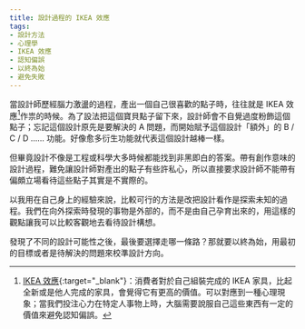 ```yaml
---
title: 設計過程的 IKEA 效應
tags:
- 設計方法
- 心理學
- IKEA 效應
- 認知偏誤
- 以終為始
- 避免失敗
---
```


當設計師歷經腦力激盪的過程，產出一個自己很喜歡的點子時，往往就是 IKEA 效應[^1]作祟的時候。為了設法把這個寶貝點子留下來，設計師會不自覺過度粉飾這個點子；忘記這個設計原先是要解決的 A 問題，而開始賦予這個設計「額外」的 B / C / D ...... 功能。好像愈多衍生功能就代表這個設計越棒一樣。

但畢竟設計不像是工程或科學大多時候都能找到非黑即白的答案。帶有創作意味的設計過程，難免讓設計師對產出的點子有些許私心，所以直接要求設計師不能帶有偏頗立場看待這些點子其實是不實際的。

以我用在自己身上的經驗來說，比較可行的方法是改把設計看作是探索未知的過程。我們在向外探索時發現的事物是外部的，而不是由自己孕育出來的，用這樣的觀點讓我可以比較客觀地去看待設計構想。

發現了不同的設計可能性之後，最後要選擇走哪一條路？那就要以終為始，用最初的目標或者是待解決的問題來校準設計方向。

[^1]: [IKEA 效應](https://zh.wikipedia.org/zh-tw/%E5%AE%9C%E5%AE%B6%E6%95%88%E6%87%89){:target="_blank"}：消費者對於自己組裝完成的 IKEA 家具，比起全新或是他人完成的家具，會覺得它有更高的價值。可以對應到一種心理現象；當我們投注心力在特定人事物上時，大腦需要說服自己這些東西有一定的價值來避免認知偏誤。